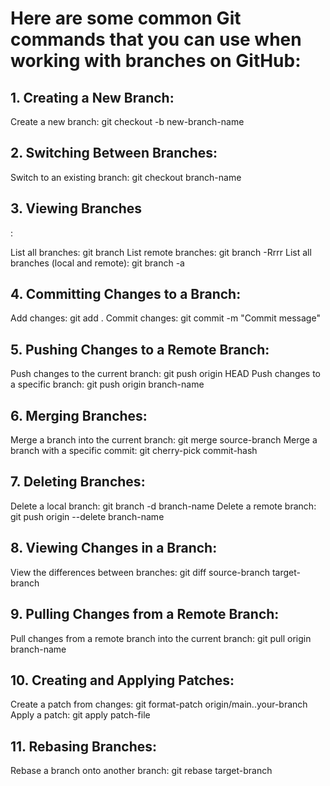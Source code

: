 # Here are some common Git commands that you can use when working with branches on GitHub:

## 1. Creating a New Branch:

Create a new branch: git checkout -b new-branch-name

## 2. Switching Between Branches:

Switch to an existing branch: git checkout branch-name

## 3. Viewing Branches




:

List all branches: git branch
List remote branches: git branch -Rrrr
List all branches (local and remote): git branch -a

## 4. Committing Changes to a Branch:

Add changes: git add .
Commit changes: git commit -m "Commit message"

## 5. Pushing Changes to a Remote Branch:

Push changes to the current branch: git push origin HEAD
Push changes to a specific branch: git push origin branch-name

## 6. Merging Branches:

Merge a branch into the current branch: git merge source-branch
Merge a branch with a specific commit: git cherry-pick commit-hash

## 7. Deleting Branches:

Delete a local branch: git branch -d branch-name
Delete a remote branch: git push origin --delete branch-name

## 8. Viewing Changes in a Branch:

View the differences between branches: git diff source-branch target-branch

## 9. Pulling Changes from a Remote Branch:

Pull changes from a remote branch into the current branch: git pull origin branch-name

## 10. Creating and Applying Patches:

Create a patch from changes: git format-patch origin/main..your-branch
Apply a patch: git apply patch-file

## 11. Rebasing Branches:

Rebase a branch onto another branch: git rebase target-branch
